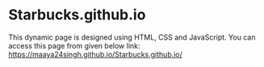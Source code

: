 # Starbucks.github.io
This dynamic page is designed using HTML, CSS and JavaScript. You can access this page from given below link:
https://maaya24singh.github.io/Starbucks.github.io/

